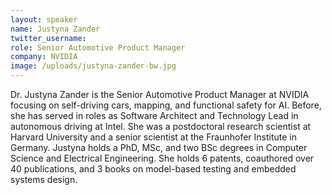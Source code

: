 ```yaml
---
layout: speaker
name: Justyna Zander
twitter_username:
role: Senior Automotive Product Manager
company: NVIDIA
image: /uploads/justyna-zander-bw.jpg
---
```


Dr. Justyna Zander is the Senior Automotive Product Manager at NVIDIA focusing on self-driving cars, mapping, and functional safety for AI. Before, she has served in roles as Software Architect and Technology Lead in autonomous driving at Intel. She was a postdoctoral research scientist at Harvard University and a senior scientist at the Fraunhofer Institute in Germany. Justyna holds a PhD, MSc, and two BSc degrees in Computer Science and Electrical Engineering. She holds 6 patents, coauthored over 40 publications, and 3 books on model-based testing and embedded systems design.